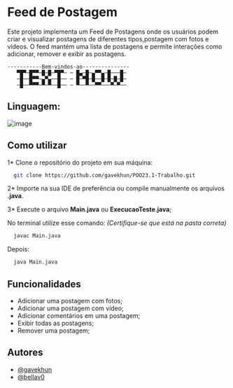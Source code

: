 
# Feed de Postagem

Este projeto implementa um Feed de Postagens onde os usuários podem criar e visualizar postagens de diferentes tipos,postagem com fotos e vídeos. O feed mantém uma lista de postagens e permite interações como adicionar, remover e exibir as postagens.


    -----------Bem-vindos-ao---------------
       ▀█▀─█▀▀─█─█─▀█▀─ ─ █▄─█─▄▀▀▄─█───█─
       ─█──█▀▀─▄▀▄──█── ─ █─▀█─█──█─█─█─█─
       ─█──▀▀▀─▀─▀──█── ─ ▀──▀──▀▀───▀─▀──





## Linguagem:

![image](https://img.shields.io/badge/Java-ED8B00?style=for-the-badge&logo=java&logoColor=white)

## Como utilizar

1* Clone o repositório do projeto em sua máquina:

```bash
  git clone https://github.com/gavekhun/POO23.1-Trabalho.git 

```
2* Importe na sua IDE de preferência ou compile manualmente os arquivos **.java**.

3* Execute o arquivo **Main.java** ou **ExecucaoTeste.java**;

 No terminal utilize esse comando:
 *(Certifique-se que está na pasta correta)*
```bash
  javac Main.java

```
Depois:
```bash
  java Main.java

```
    
## Funcionalidades

- Adicionar uma postagem com fotos;
- Adicionar uma postagem com vídeo;
- Adicionar comentários em uma postagem;
- Exibir todas as postagens;
- Remover uma postagem;


## Autores

- [@gavekhun](https://www.github.com/gavekhun)
- [@bellav0](https://github.com/bellav0)


